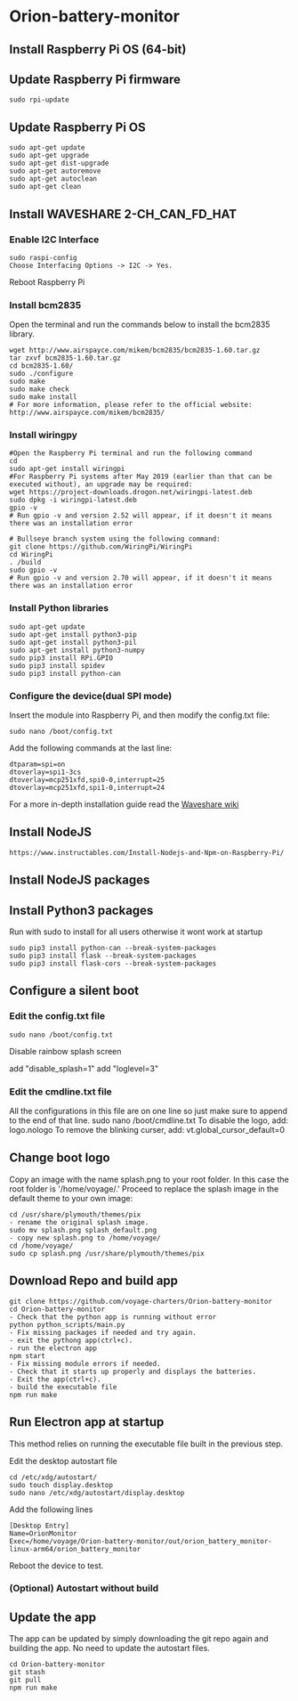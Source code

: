 # Orion-battery-monitor

## Install Raspberry Pi OS (64-bit) 

## Update Raspberry Pi firmware
```
sudo rpi-update
```
## Update Raspberry Pi OS
```
sudo apt-get update
sudo apt-get upgrade
sudo apt-get dist-upgrade
sudo apt-get autoremove
sudo apt-get autoclean
sudo apt-get clean
```
## Install WAVESHARE 2-CH_CAN_FD_HAT

### Enable I2C Interface

    sudo raspi-config
    Choose Interfacing Options -> I2C -> Yes.

Reboot Raspberry Pi

### Install bcm2835 
Open the terminal and run the commands below to install the bcm2835 library.

    wget http://www.airspayce.com/mikem/bcm2835/bcm2835-1.60.tar.gz
    tar zxvf bcm2835-1.60.tar.gz 
    cd bcm2835-1.60/
    sudo ./configure
    sudo make
    sudo make check
    sudo make install
    # For more information, please refer to the official website: http://www.airspayce.com/mikem/bcm2835/


### Install wiringpy

    #Open the Raspberry Pi terminal and run the following command
    cd
    sudo apt-get install wiringpi
    #For Raspberry Pi systems after May 2019 (earlier than that can be executed without), an upgrade may be required:
    wget https://project-downloads.drogon.net/wiringpi-latest.deb
    sudo dpkg -i wiringpi-latest.deb
    gpio -v
    # Run gpio -v and version 2.52 will appear, if it doesn't it means there was an installation error

    # Bullseye branch system using the following command:
    git clone https://github.com/WiringPi/WiringPi
    cd WiringPi
    . /build
    sudo gpio -v
    # Run gpio -v and version 2.70 will appear, if it doesn't it means there was an installation error

### Install Python libraries

    sudo apt-get update
    sudo apt-get install python3-pip
    sudo apt-get install python3-pil
    sudo apt-get install python3-numpy
    sudo pip3 install RPi.GPIO
    sudo pip3 install spidev 
    sudo pip3 install python-can

### Configure the device(dual SPI mode)

Insert the module into Raspberry Pi, and then modify the config.txt file:

    sudo nano /boot/config.txt

Add the following commands at the last line:

    dtparam=spi=on
    dtoverlay=spi1-3cs
    dtoverlay=mcp251xfd,spi0-0,interrupt=25
    dtoverlay=mcp251xfd,spi1-0,interrupt=24
     
For a more in-depth installation guide read the [Waveshare wiki](https://www.waveshare.com/wiki/2-CH_CAN_FD_HAT)

## Install NodeJS
    https://www.instructables.com/Install-Nodejs-and-Npm-on-Raspberry-Pi/
## Install NodeJS packages 

## Install Python3 packages
Run with sudo to install for all users otherwise it wont work at startup

    sudo pip3 install python-can --break-system-packages
    sudo pip3 install flask --break-system-packages
    sudo pip3 install flask-cors --break-system-packages

## Configure a silent boot

### Edit the config.txt file

``` 
sudo nano /boot/config.txt
```
Disable rainbow splash screen

add "disable_splash=1"
add "loglevel=3"
### Edit the cmdline.txt file
All the configurations in this file are on one line so just make sure to append to the end of that line.
    sudo nano /boot/cmdline.txt
To disable the logo, add:
    logo.nologo
To remove the blinking curser, add:
    vt.global_cursor_default=0

## Change boot logo 
Copy an image with the name splash.png to your root folder. In this case the root folder is '/home/voyage/.' Proceed to replace the splash image in the default theme to your own image:

    cd /usr/share/plymouth/themes/pix
    - rename the original splash image.
    sudo mv splash.png splash_default.png
    - copy new splash.png to /home/voyage/
    cd /home/voyage/
    sudo cp splash.png /usr/share/plymouth/themes/pix

## Download Repo and build app

    git clone https://github.com/voyage-charters/Orion-battery-monitor
    cd Orion-battery-monitor
    - Check that the python app is running without error
    python python_scripts/main.py
    - Fix missing packages if needed and try again.
    - exit the pythong app(ctrl+c).
    - run the electron app 
    npm start 
    - Fix missing module errors if needed.
    - Check that it starts up properly and displays the batteries.
    - Exit the app(ctrl+c).
    - build the executable file 
    npm run make

## Run Electron app at startup

This method relies on running the executable file built in the previous step. 

Edit the desktop autostart file

    cd /etc/xdg/autostart/
    sudo touch display.desktop
    sudo nano /etc/xdg/autostart/display.desktop

Add the following lines

    [Desktop Entry]
    Name=OrionMonitor
    Exec=/home/voyage/Orion-battery-monitor/out/orion_battery_monitor-linux-arm64/orion_battery_monitor

Reboot the device to test. 

### (Optional) Autostart without build
    

## Update the app 
The app can be updated by simply downloading the git repo again and building the app. No need to update the autostart files.

    cd Orion-battery-monitor
    git stash
    git pull 
    npm run make 




